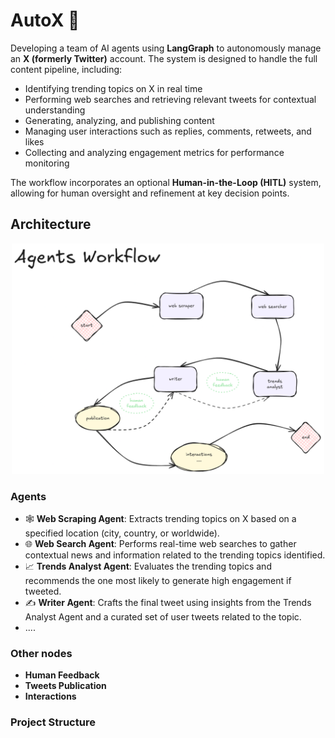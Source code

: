 #  AutoX 🚀

<!-- ![App Screenshot](beautirag-app/public/app_screenshot.png) -->


Developing a team of AI agents using **LangGraph** to autonomously manage an **X (formerly Twitter)** account. The system is designed to handle the full content pipeline, including:

- Identifying trending topics on X in real time  
- Performing web searches and retrieving relevant tweets for contextual understanding  
- Generating, analyzing, and publishing content  
- Managing user interactions such as replies, comments, retweets, and likes  
- Collecting and analyzing engagement metrics for performance monitoring  

The workflow incorporates an optional **Human-in-the-Loop (HITL)** system, allowing for human oversight and refinement at key decision points.


## Architecture

<p style="text-align: center;">
  <img src="./x_automation_app/agents_workflow.png" alt="workflow images" width="500" />
</p>


### Agents
- 🕸️ **Web Scraping Agent**: Extracts trending topics on X based on a specified location (city, country, or worldwide).
- 🌐 **Web Search Agent**: Performs real-time web searches to gather contextual news and information related to the trending topics identified.
- 📈 **Trends Analyst Agent**: Evaluates the trending topics and recommends the one most likely to generate high engagement if tweeted.
- ✍️ **Writer Agent**: Crafts the final tweet using insights from the Trends Analyst Agent and a curated set of user tweets related to the topic.
- ....

### Other nodes
- **Human Feedback**
- **Tweets Publication**
- **Interactions**


### Project Structure